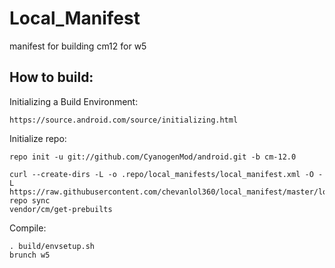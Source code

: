 Local_Manifest
==============

manifest for building cm12 for w5


How to build:
-------------

Initializing a Build Environment:

    https://source.android.com/source/initializing.html

Initialize repo:

    repo init -u git://github.com/CyanogenMod/android.git -b cm-12.0

    curl --create-dirs -L -o .repo/local_manifests/local_manifest.xml -O -L https://raw.githubusercontent.com/chevanlol360/local_manifest/master/local_manifest.xml
    repo sync
    vendor/cm/get-prebuilts

Compile:

    . build/envsetup.sh
    brunch w5
